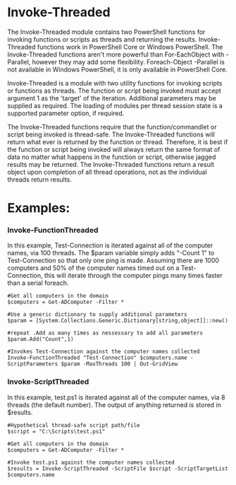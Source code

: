# Invoke-Threaded
The Invoke-Threaded module contains two PowerShell functions for invoking functions or scripts as threads and returning the results. Invoke-Threaded functions work in PowerShell Core or Windows PowerShell. The Invoke-Threaded functions aren't more powerful than For-EachObject with -Parallel, however they may add some flexibility. Foreach-Object -Parallel is not available in Windows PowerShell, it is only available in PowerShell Core.

Invoke-Threaded is a module with two utility functions for invoking scripts or functions as threads. The function or script being invoked must accept argument 1 as the 'target' of the iteration. Additional parameters may be supplied as required. The loading of modules per thread session state is a supported parameter option, if required.

The Invoke-Threaded functions require that the function/commandlet or script being invoked is thread-safe. The Invoke-Threaded functions will return what ever is returned by the function or thread. Therefore, it is best if the function or script being invoked will always return the same format of data no matter what happens in the function or script, otherwise jagged results may be returned. The Invoke-Threaded functions return a result object upon completion of all thread operations, not as the individual threads return results.

# Examples:

### Invoke-FunctionThreaded

In this example, Test-Connection is iterated against all of the computer names, via 100 threads. The $param variable simply adds "-Count 1" to Test-Connection so that only one ping is made. Assuming there are 1000 computers and 50% of the computer names timed out on a Test-Connection, this will iterate through the computer pings many times faster than a serial foreach.

```
#Get all computers in the domain
$computers = Get-ADComputer -Filter *

#Use a generic dictionary to supply additional parameters
$param = [System.Collections.Generic.Dictionary[string,object]]::new()
   
#repeat .Add as many times as nessessary to add all parameters
$param.Add("Count",1)

#Invokes Test-Connection against the computer names collected
Invoke-FunctionThreaded "Test-Connection" $computers.name -ScriptParameters $param -MaxThreads 100 | Out-GridView
```

### Invoke-ScriptThreaded

In this example, test.ps1 is iterated against all of the computer names, via 8 threads (the default number). The output of anything returned is stored in $results.

```
#Hypothetical thread-safe script path/file
$script = "C:\Scripts\test.ps1"

#Get all computers in the domain
$computers = Get-ADComputer -Filter *

#Invoke test.ps1 against the computer names collected
$results = Invoke-ScriptThreaded -ScriptFile $script -ScriptTargetList $computers.name
```
